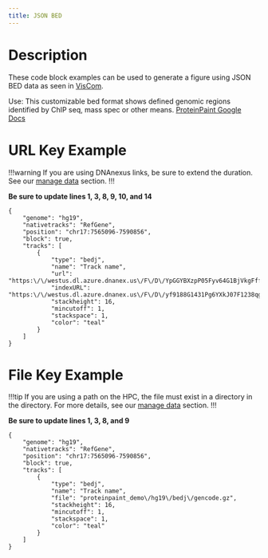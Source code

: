 ```yaml
---
title: JSON BED
---
```


# Description
These code block examples can be used to generate a figure using JSON BED data as seen in [VisCom](https://viz.stjude.cloud/zhou-lab/visualization/genomepaint-json-bed-example~38).

Use: This customizable bed format shows defined genomic regions identified by ChIP seq, mass spec or other means.
[ProteinPaint Google Docs](https://docs.google.com/document/d/1GP81rer7YEb0RpIej2XXfx-k7SCAL1Od9At_oczf06A/)


# URL Key Example

!!!warning
If you are using DNAnexus links, be sure to extend the duration. See our [manage data](https://university.stjude.cloud/docs/visualization-community/data-manage/) section.
!!!

**Be sure to update lines 1, 3, 8, 9, 10, and 14** 
```JS
{
    "genome": "hg19",
    "nativetracks": "RefGene",
    "position": "chr17:7565096-7590856",
    "block": true,
    "tracks": [
        {
            "type": "bedj",
            "name": "Track name",
            "url": "https:\/\/westus.dl.azure.dnanex.us\/F\/D\/YpGGYBXzpP05Fyv64G1BjVkgFffp24GxyvYzbZ1F\/gencode.gz",
            "indexURL": "https:\/\/westus.dl.azure.dnanex.us\/F\/D\/yf9188G1431Pg6YXkJ07F1238qg5YvF7x3pZfbPx\/gencode.gz.tbi",
            "stackheight": 16,
            "mincutoff": 1,
            "stackspace": 1,
            "color": "teal"
        }
    ]
}
```

# File Key Example

!!!tip
If you are using a path on the HPC, the file must exist in a directory in the <tp> directory.
For more details, see our [manage data](https://university.stjude.cloud/docs/visualization-community/data-manage/) section.
!!!

**Be sure to update lines 1, 3, 8, and 9** 
```JS
{
    "genome": "hg19",
    "nativetracks": "RefGene",
    "position": "chr17:7565096-7590856",
    "block": true,
    "tracks": [
        {
            "type": "bedj",
            "name": "Track name",
            "file": "proteinpaint_demo\/hg19\/bedj\/gencode.gz",
            "stackheight": 16,
            "mincutoff": 1,
            "stackspace": 1,
            "color": "teal"
        }
    ]
}
```